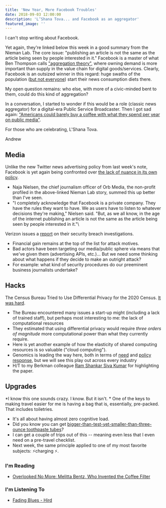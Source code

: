```yaml
---
title: 'New Year, More Facebook Troubles'
date: 2018-09-03 12:00:00
description: 'L’Shana Tova... and Facebook as an aggregator'
featured_image: ''
---
```

I can't stop writing about Facebook.

Yet again, they're linked below this week in a good summary from the Nieman Lab. The core issue: "publishing an article is not the same as the article being seen by people interested in it." Facebook is a master of what Ben Thompson calls ["aggregation theory"](https://stratechery.com/concept/aggregation-theory/), where owning demand is more important than supply in the value chain for digital goods/services. Clearly, Facebook is an outsized winner in this regard: huge swaths of the population ([but not everyone](https://twitter.com/agolis/status/1039170866851004416?s=12)) start their news consumption diets there.

My open question remains: who else, with more of a civic-minded bent to them, could do this kind of aggregation?

In a conversation, I started to wonder if this would be a role (classic news aggregator) for a digital-era Public Service Broadcaster. Then I got sad again: ["Americans could barely buy a coffee with what they spend per year on public media"](https://twitter.com/emilybell/status/1038777790668124160?s=12).

For those who are celebrating, L'Shana Tova.

Andrew

## Media
Unlike the new Twitter news advertising policy from last week's note, Facebook is yet again being confronted over [the lack of nuance in its own policy](http://www.niemanlab.org/2018/09/are-you-sure-that-promoted-article-is-still-political-content-facebook/).
-   Naja Nielsen, the chief journalism officer of Orb Media, the non-profit profiled in the above-linked Nieman Lab story, summed this up better than I've seen.
-   "I completely acknowledge that Facebook is a private company. They have the rules they want to have. We as users have to listen to whatever decisions they're making," Nielsen said. "But, as we all know, in the age of the internet publishing an article is not the same as the article being seen by people interested in it."\

Verizon issues a [report](https://www.verizonenterprise.com/resources/reports/rp_DBIR_2018_Report_execsummary_en_xg.pdf) on their security breach investigations.
-   Financial gain remains at the top of the list for attack motives.
-   Bad actors have been targeting our media/public sphere via means that we've given them (advertising APIs, etc.)... But we need some thinking about what happens if they decide to make an outright attack?
-   For example: what kind of security procedures do our preeminent business journalists undertake?

## Hacks
The Census Bureau Tried to Use Differential Privacy for the 2020 Census. [It was hard](https://arxiv.org/pdf/1809.02201.pdf).
-   The Bureau encountered many issues a start-up might (including a lack of trained staff), but perhaps most interesting to me: the lack of computational resources
-   They estimated that using differential privacy would require *three orders of magnitude* more computational power than what they currently require.
-   Here is yet another example of how the elasticity of shared computing resources is so valuable ("cloud computing").
-   Genomics is leading the way here, both in terms of [need](https://journals.plos.org/plosbiology/article?id=10.1371/journal.pbio.1002195) and [policy response](https://cbiit.cancer.gov/ncip/crdc-cloud-resources), but we will see this play out across every industry
-   H/T to my Berkman colleague [Ram Shankar Siva Kumar](http://cyber.harvard.edu/people/ram-shankar-siva-kumar) for highlighting the paper.

## Upgrades
*I know this one sounds crazy. I know. But it isn't. * One of the keys to making travel easier for me is having a bag that is, essentially, pre-packed. That includes toiletries.
-   It's all about having almost zero cognitive load.
-   Did you know you can get [bigger-than-test-yet-smaller-than-three-ounce toothpaste tubes](https://duckduckgo.com/?q=2.5+oz+toothpaste&t=h_&ia=products)?
-   I can get a couple of trips out of this -- meaning even less that I even need on a pre-travel checklist.
-   Next week, the same principle applied to one of my most favorite subjects: ⚡️charging ⚡️.

### I'm Reading
* [Overlooked No More: Melitta Bentz, Who Invented the Coffee Filter](https://www.nytimes.com/2018/09/05/obituaries/melitta-bentz-overlooked.html)

### I'm Listening To
* [Fading Blues - Hird](https://itunes.apple.com/us/album/fading-blues/65881604?i=65880513)